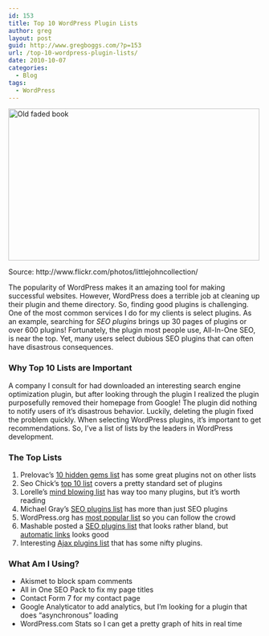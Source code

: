 ```yaml
---
id: 153
title: Top 10 WordPress Plugin Lists
author: greg
layout: post
guid: http://www.gregboggs.com/?p=153
url: /top-10-wordpress-plugin-lists/
date: 2010-10-07
categories:
  - Blog
tags:
  - WordPress
---
```

<div id="attachment_162" style="width: 510px" class="wp-caption aligncenter">
  <img class="size-full wp-image-162 " title="Old faded book" src="http://www.gregboggs.com/wp-content/uploads/2010/10/tomb.jpg" alt="Old faded book" width="500" height="303" />
  
  <p class="wp-caption-text">
    Source: http://www.flickr.com/photos/littlejohncollection/
  </p>
</div>

The popularity of WordPress makes it an amazing tool for making successful websites. However, WordPress does a terrible job at cleaning up their plugin and theme directory. So, finding good plugins is challenging. One of the most common services I do for my clients is select plugins. As an example, searching for *SEO plugins* brings up 30 pages of plugins or over 600 plugins! Fortunately, the plugin most people use, All-In-One SEO, is near the top. Yet, many users select dubious SEO plugins that can often have disastrous consequences.

### Why Top 10 Lists are Important

A company I consult for had downloaded an interesting search engine optimization plugin, but after looking through the plugin I realized the plugin purposefully removed their homepage from Google! The plugin did nothing to notify users of it&#8217;s disastrous behavior. Luckily, deleting the plugin fixed the problem quickly. When selecting WordPress plugins, it&#8217;s important to get recommendations. So, I&#8217;ve a list of lists by the leaders in WordPress development.

### The Top Lists

  1. Prelovac&#8217;s [10 hidden gems list][1] has some great plugins not on other lists
  2. Seo Chick&#8217;s [top 10 list][2] covers a pretty standard set of plugins
  3. Lorelle&#8217;s [mind blowing list][3] has way too many plugins, but it&#8217;s worth reading
  4. Michael Gray&#8217;s [SEO plugins list][4] has more than just SEO plugins
  5. WordPress.org has [most popular list][5] so you can follow the crowd
  6. Mashable posted a [SEO plugins list][6] that looks rather bland, but [automatic links][7] looks good
  7. Interesting [Ajax plugins list][8] that has some nifty plugins.

### What Am I Using?

  * Akismet to block spam comments
  * All in One SEO Pack to fix my page titles
  * Contact Form 7 for my contact page
  * Google Analyticator to add analytics, but I&#8217;m looking for a plugin that does &#8220;asynchronous&#8221; loading
  * WordPress.com Stats so I can get a pretty graph of hits in real time

 [1]: http://www.prelovac.com/vladimir/top-10-wordpress-hidden-gems-plugins
 [2]: http://www.seo-chicks.com/1816/top-10-favourite-wordpress-plugins-by-a-pregnant-chick.html
 [3]: http://lorelle.wordpress.com/2010/08/31/mind-blowing-wordpress-plugins/
 [4]: http://www.wolf-howl.com/seo-plugins-wordpress/
 [5]: http://wordpress.org/extend/plugins/browse/popular/
 [6]: http://mashable.com/2009/03/20/wordpress-seo-plugins/
 [7]: http://wordpress.org/extend/plugins/automatic-seo-links/
 [8]: http://wordpresslounge.com/wordpress-ajax-plugins/